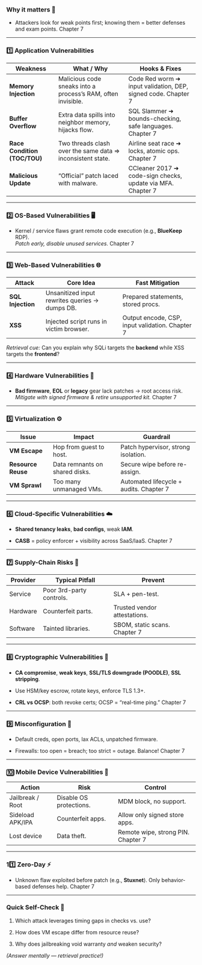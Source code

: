 ### Why it matters 🤔

- Attackers look for weak points first; knowing them = better defenses and exam points. Chapter 7

---

### 1️⃣ Application Vulnerabilities

|Weakness|What / Why|Hooks & Fixes|
|---|---|---|
|**Memory Injection**|Malicious code sneaks into a process’s RAM, often invisible.|Code Red worm ➜ input validation, DEP, signed code. Chapter 7|
|**Buffer Overflow**|Extra data spills into neighbor memory, hijacks flow.|SQL Slammer ➜ bounds-checking, safe languages. Chapter 7|
|**Race Condition (TOC/TOU)**|Two threads clash over the same data ⇒ inconsistent state.|Airline seat race ➜ locks, atomic ops. Chapter 7|
|**Malicious Update**|“Official” patch laced with malware.|CCleaner 2017 ➜ code-sign checks, update via MFA. Chapter 7|

---

### 2️⃣ OS-Based Vulnerabilities 🖥️

- Kernel / service flaws grant remote code execution (e.g., **BlueKeep** RDP).  
    _Patch early, disable unused services._ Chapter 7
    

---

### 3️⃣ Web-Based Vulnerabilities 🌐

|Attack|Core Idea|Fast Mitigation|
|---|---|---|
|**SQL Injection**|Unsanitized input rewrites queries → dumps DB.|Prepared statements, stored procs.|
|**XSS**|Injected script runs in victim browser.|Output encode, CSP, input validation. Chapter 7|

_Retrieval cue:_ Can you explain why SQLi targets the **backend** while XSS targets the **frontend**?

---

### 4️⃣ Hardware Vulnerabilities 🔧

- **Bad firmware**, **EOL** or **legacy** gear lack patches → root access risk.  
    _Mitigate with signed firmware & retire unsupported kit._ Chapter 7
    

---

### 5️⃣ Virtualization ⚙️

|Issue|Impact|Guardrail|
|---|---|---|
|**VM Escape**|Hop from guest to host.|Patch hypervisor, strong isolation.|
|**Resource Reuse**|Data remnants on shared disks.|Secure wipe before re-assign.|
|**VM Sprawl**|Too many unmanaged VMs.|Automated lifecycle + audits. Chapter 7|

---

### 6️⃣ Cloud-Specific Vulnerabilities ☁️

- **Shared tenancy leaks**, **bad configs**, weak **IAM**.
    
- **CASB** = policy enforcer + visibility across SaaS/IaaS. Chapter 7
    

---

### 7️⃣ Supply-Chain Risks 🔗

|Provider|Typical Pitfall|Prevent|
|---|---|---|
|Service|Poor 3rd-party controls.|SLA + pen-test.|
|Hardware|Counterfeit parts.|Trusted vendor attestations.|
|Software|Tainted libraries.|SBOM, static scans. Chapter 7|

---

### 8️⃣ Cryptographic Vulnerabilities 🔐

- **CA compromise**, **weak keys**, **SSL/TLS downgrade (POODLE)**, **SSL stripping**.
    
- Use HSM/key escrow, rotate keys, enforce TLS 1.3+.
    
- **CRL vs OCSP**: both revoke certs; OCSP = “real-time ping.” Chapter 7
    

---

### 9️⃣ Misconfiguration 🚧

- Default creds, open ports, lax ACLs, unpatched firmware.
    
- Firewalls: too open = breach; too strict = outage. Balance! Chapter 7
    

---

### 🔟 Mobile Device Vulnerabilities 📱

|Action|Risk|Control|
|---|---|---|
|Jailbreak / Root|Disable OS protections.|MDM block, no support.|
|Sideload APK/IPA|Counterfeit apps.|Allow only signed store apps.|
|Lost device|Data theft.|Remote wipe, strong PIN. Chapter 7|

---

### 11️⃣ Zero-Day ⚡

- Unknown flaw exploited before patch (e.g., **Stuxnet**). Only behavior-based defenses help. Chapter 7
    

---

### Quick Self-Check 🧠

1. Which attack leverages timing gaps in checks vs. use?
    
2. How does VM escape differ from resource reuse?
    
3. Why does jailbreaking void warranty _and_ weaken security?
    

_(Answer mentally — retrieval practice!)_
